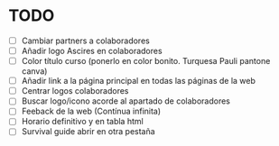 # TODO

- [ ] Cambiar partners a colaboradores
- [ ] Añadir logo Ascires en colaboradores
- [ ] Color título curso (ponerlo en color bonito. Turquesa Pauli pantone canva)
- [ ] Añadir link a la página principal en todas las páginas de la web
- [ ] Centrar logos colaboradores
- [ ] Buscar logo/icono acorde al apartado de colaboradores
- [ ] Feeback de la web (Contínua infinita)
- [ ] Horario definitivo y en tabla html
- [ ] Survival guide abrir en otra pestaña